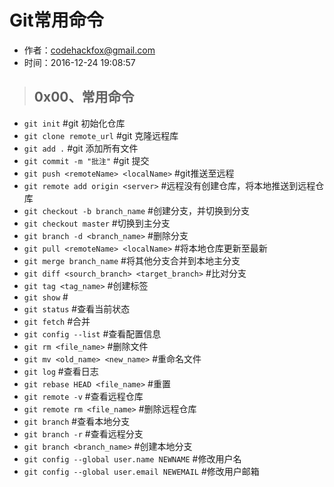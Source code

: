 # Git常用命令
- 作者：codehackfox@gmail.com
- 时间：2016-12-24 19:08:57

>## 0x00、常用命令
- ``git init``  #git 初始化仓库
- ``git clone remote_url``      #git 克隆远程库
- ``git add .`` #git 添加所有文件
- ``git commit -m "批注"``      #git 提交
- ``git push <remoteName> <localName>``                 #git推送至远程
- ``git remote add origin <server>``    #远程没有创建仓库，将本地推送到远程仓库
- ``git checkout -b branch_name``   #创建分支，并切换到分支
- ``git checkout master``       #切换到主分支
- ``git branch -d <branch_name>``     #删除分支
- ``git pull <remoteName> <localName>``    #将本地仓库更新至最新
- ``git merge branch_name``    #将其他分支合并到本地主分支
- ``git diff <sourch_branch> <target_branch>``     #比对分支
- ``git tag <tag_name>``   #创建标签
- ``git show``     #
- ``git status``   #查看当前状态
- ``git fetch``    #合并
- ``git config --list``    #查看配置信息
- ``git rm <file_name>``   #删除文件
- ``git mv <old_name> <new_name>``     #重命名文件
- ``git log``      #查看日志
- ``git rebase HEAD <file_name>``  #重置
- ``git remote -v``    #查看远程仓库
- ``git remote rm <file_name>``    #删除远程仓库
- ``git branch``   #查看本地分支
- ``git branch -r``    #查看远程分支
- ``git branch <branch_name>`` #创建本地分支
- ``git config --global user.name NEWNAME``    #修改用户名
- ``git config --global user.email NEWEMAIL``  #修改用户邮箱
